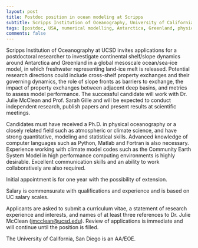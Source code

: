 ```yaml
---
layout: post
title: Postdoc position in ocean modeling at Scripps
subtitle: Scripps Institution of Oceanography, University of California San Diego, San Diego, CA, USA
tags: [postdoc, USA, numerical modelling, Antarctica, Greenland, physical oceanography]
comments: false
---
```


Scripps Institution of Oceanography at UCSD invites applications for a postdoctoral researcher to investigate continental shelf/slope dynamics around Antarctica and Greenland in a global mesoscale ocean/sea-ice model, in which freshwater representing land-ice melt is released. Potential research directions could include cross-shelf property exchanges and their governing dynamics, the role of slope fronts as barriers to exchange, the impact of property exchanges between adjacent deep basins, and metrics to assess model performance. The successful candidate will work with Dr. Julie McClean and Prof. Sarah Gille and will be expected to conduct independent research, publish papers and present results at scientific meetings.

Candidates must have received a Ph.D. in physical oceanography or a closely related field such as atmospheric or climate science, and have strong quantitative, modeling and statistical skills. Advanced knowledge of computer languages such as Python, Matlab and Fortran is also necessary. Experience working with climate model codes such as the Community Earth System Model in high performance computing environments is highly desirable. Excellent communication skills and an ability to work collaboratively are also required. 

Initial appointment is for one year with the possibility of extension.

Salary is commensurate with qualifications and experience and is based on UC salary scales.

Applicants are asked to submit a curriculum vitae, a statement of research experience and interests, and names of at least three references to Dr. Julie McClean (jmcclean@ucsd.edu).  Review of applications is immediate and will continue until the position is filled.

The University of California, San Diego is an AA/EOE.